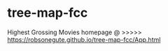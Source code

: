 # tree-map-fcc
Highest Grossing Movies
homepage @ >>>>> https://robsonegute.github.io/tree-map-fcc/App.html
